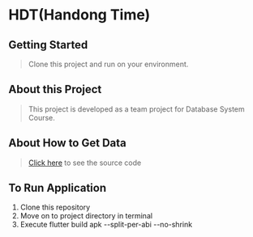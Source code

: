 # HDT(Handong Time)

## Getting Started
> Clone this project and run on your environment.

## About this Project
> This project is developed as a team project for Database System Course.

## About How to Get Data
> [Click here](https://github.com/PyoJunCode/DB2020) to see the source code

## To Run Application
1. Clone this repository
2. Move on to project directory in terminal
3. Execute flutter build apk --split-per-abi --no-shrink
